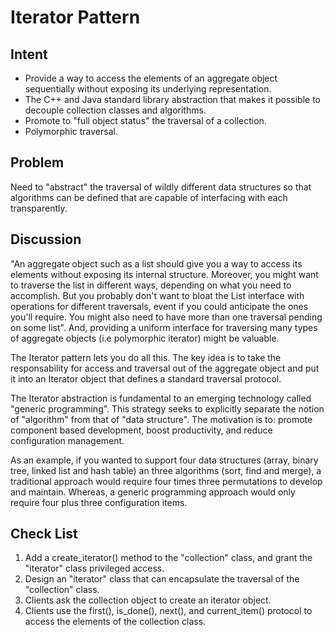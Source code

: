 # Iterator Pattern

## Intent

- Provide a way to access the elements of an aggregate object sequentially 
without exposing its underlying representation.
- The C++ and Java standard library abstraction that makes it possible to decouple
collection classes and algorithms.
- Promote to "full object status" the traversal of a collection.
- Polymorphic traversal.

## Problem

Need to "abstract" the traversal of wildly different data structures so that 
algorithms can be defined that are capable of interfacing with each transparently.

## Discussion

"An aggregate object such as a list should give you a way to access its elements
without exposing its internal structure. Moreover, you might want to traverse the
list in different ways, depending on what you need to accomplish. But you probably
don't want to bloat the List interface with operations for different traversals,
event if you could anticipate the ones you'll require. You might also need to have
more than one traversal pending on some list". And, providing a uniform interface
for traversing many types of aggregate objects (i.e polymorphic iterator) might 
be valuable.

The Iterator pattern lets you do all this. The key idea is to take the responsability
for access and traversal out of the aggregate object and put it into an Iterator object
that defines a standard traversal protocol.

The Iterator abstraction is fundamental to an emerging technology called "generic
programming". This strategy seeks to explicitly separate the notion of "algorithm"
from that of "data structure". The motivation is to: promote component based development,
boost productivity, and reduce configuration management.

As an example, if you wanted to support four data structures (array, binary tree, 
linked list and hash table) an three algorithms (sort, find and merge), a traditional
approach would require four times three permutations to develop and maintain.
Whereas, a generic programming approach would only require four plus three configuration
items.

## Check List

1. Add a create_iterator() method to the "collection" class, and grant the "iterator"
class privileged access.
2. Design an "iterator" class that can encapsulate the traversal of the "collection" class.
3. Clients ask the collection object to create an iterator object.
4. Clients use the first(), is_done(), next(), and current_item() protocol to access
the elements of the collection class.